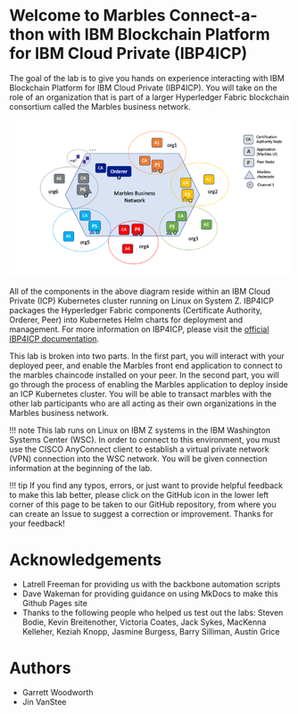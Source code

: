 # Welcome to Marbles Connect-a-thon with IBM Blockchain Platform for IBM Cloud Private (IBP4ICP)

The goal of the lab is to give you hands on experience interacting with IBM Blockchain Platform for IBM Cloud Private (IBP4ICP). You will take on the role of an organization that is part of a larger Hyperledger Fabric blockchain consortium called the Marbles business network.

![Marbles Network](images/marbles_network_diagram.png)

All of the components in the above diagram reside within an IBM Cloud Private (ICP) Kubernetes cluster running on Linux on System Z. IBP4ICP packages the Hyperledger Fabric components (Certificate Authority, Orderer, Peer) into Kubernetes Helm charts for deployment and management. For more information on IBP4ICP, please visit the [official IBP4ICP documentation](https://cloud.ibm.com/docs/services/blockchain?topic=blockchain-ibp-icp-about#overview "IBP4ICP documentation").

This lab is broken into two parts. In the first part, you will interact with your deployed peer, and enable the Marbles front end application to connect to the marbles chaincode installed on your peer. In the second part, you will go through the process of enabling the Marbles application to deploy inside an ICP Kubernetes cluster. You will be able to transact marbles with the other lab participants who are all acting as their own organizations in the Marbles business network.

!!! note
    This lab runs on Linux on IBM Z systems in the IBM Washington Systems Center (WSC). In order to connect to this environment, you must use the CISCO AnyConnect client to establish a virtual private network (VPN) connection into the WSC network. You will be given connection information at the beginning of the lab.

!!! tip
    If you find any typos, errors, or just want to provide helpful feedback to make this lab better, please click on the GitHub icon in the lower left corner of this page to be taken to our GitHub repository, from where you can create an Issue to suggest a correction or improvement. Thanks for your feedback!

# Acknowledgements
* Latrell Freeman for providing us with the backbone automation scripts
* Dave Wakeman for providing guidance on using MkDocs to make this Github Pages site
* Thanks to the following people who helped us test out the labs: Steven Bodie, Kevin Breitenother, Victoria Coates, Jack Sykes, MacKenna Kelleher, Keziah Knopp, Jasmine Burgess, Barry Silliman, Austin Grice

# Authors
* Garrett Woodworth
* Jin VanStee


